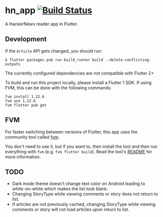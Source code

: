 # hn_app [![Build Status](https://api.cirrus-ci.com/github/filiph/hn_app.svg)](https://cirrus-ci.com/github/filiph/hn_app)

A HackerNews reader app in Flutter.

## Development

If the `Article` API gets changed, you should run:

`$ flutter packages pub run build_runner build --delete-conflicting-outputs`

The currently configured dependencies are not compatible with Flutter 2+

To build and run this project locally, please install a Flutter 1 SDK.
If using FVM, this can be done with the following commands:
```shell
fvm install 1.22.6
fvm use 1.22.6
fvm flutter pub get
```

## FVM

For faster switching between versions of Flutter, this app uses
the community tool called [fvm](https://github.com/leoafarias/fvm).

You don't need to use it, but if you want to, then install the tool
and then run everything with `fvm` (e.g. `fvm flutter build`). Read the tool's
[README](https://github.com/leoafarias/fvm) for more information.

## TODO
* Dark mode theme doesn't change text color on Android leading to white-on-white which makes the list look blank.
* Changing StoryType while viewing comments or story does not return to list.
* If articles are not previously cached, changing StoryType while viewing comments or story will not load
articles upon return to list.
